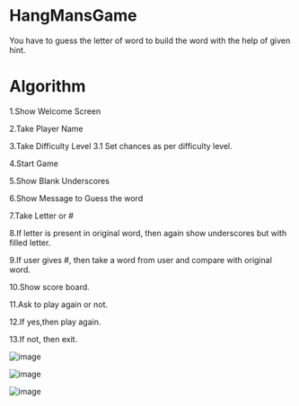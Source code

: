 # HangMansGame
You have to guess the letter of word to build the word with the help of given hint. 

# Algorithm
1.Show Welcome Screen

2.Take Player Name

3.Take Difficulty Level
  3.1 Set chances as per difficulty level.

4.Start Game

5.Show Blank Underscores

6.Show Message to Guess the word

7.Take Letter or #

8.If letter is present in original word, then again show underscores but with filled letter.

9.If user gives #, then take a word from user and compare with original word.

10.Show score board.

11.Ask to play again or not.

12.If yes,then play again.

13.If not, then exit.

![image](https://user-images.githubusercontent.com/86056298/208604403-ff52c3c2-a454-40cf-a1c0-98fdd4c3de36.png)

![image](https://user-images.githubusercontent.com/86056298/208604523-c9b1486a-79f7-4357-83b9-98d367df63f2.png)

![image](https://user-images.githubusercontent.com/86056298/208604606-f60d7eeb-f20f-4cdc-b442-2f1be658327d.png)

